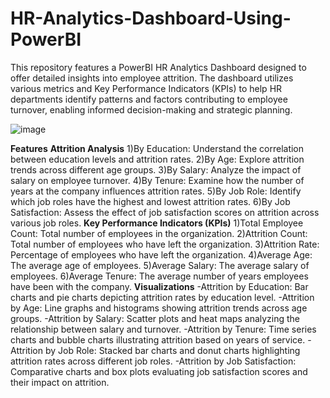 # HR-Analytics-Dashboard-Using-PowerBI
This repository features a PowerBI HR Analytics Dashboard designed to offer detailed insights into employee attrition. The dashboard utilizes various metrics and Key Performance Indicators (KPIs) to help HR departments identify patterns and factors contributing to employee turnover, enabling informed decision-making and strategic planning.

![image](https://github.com/Arastusharma/HR-Analytics-Dashboard-Using-PowerBI/assets/68692533/80568bae-e243-47a6-8d8a-3ecfabe25f2c)

**Features**
**Attrition Analysis**
1)By Education: Understand the correlation between education levels and attrition rates.
2)By Age: Explore attrition trends across different age groups.
3)By Salary: Analyze the impact of salary on employee turnover.
4)By Tenure: Examine how the number of years at the company influences attrition rates.
5)By Job Role: Identify which job roles have the highest and lowest attrition rates.
6)By Job Satisfaction: Assess the effect of job satisfaction scores on attrition across various job roles.
**Key Performance Indicators (KPIs)**
1)Total Employee Count: Total number of employees in the organization.
2)Attrition Count: Total number of employees who have left the organization.
3)Attrition Rate: Percentage of employees who have left the organization.
4)Average Age: The average age of employees.
5)Average Salary: The average salary of employees.
6)Average Tenure: The average number of years employees have been with the company.
**Visualizations**
-Attrition by Education: Bar charts and pie charts depicting attrition rates by education level.
-Attrition by Age: Line graphs and histograms showing attrition trends across age groups.
-Attrition by Salary: Scatter plots and heat maps analyzing the relationship between salary and turnover.
-Attrition by Tenure: Time series charts and bubble charts illustrating attrition based on years of service.
-Attrition by Job Role: Stacked bar charts and donut charts highlighting attrition rates across different job roles.
-Attrition by Job Satisfaction: Comparative charts and box plots evaluating job satisfaction scores and their impact on attrition.


